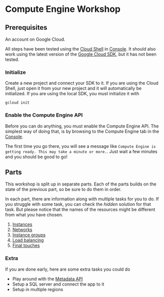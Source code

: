 # Compute Engine Workshop

## Prerequisites
An account on Google Cloud.

All steps have been tested using the [Cloud Shell](https://cloud.google.com/shell/docs/) in [Console](https://console.cloud.google.com).
It should also work using the latest version of the [Google Cloud SDK](https://cloud.google.com/sdk/), but it has not been tested.


### Initialize
Create a new project and connect your SDK to it.
If you are using the Cloud Shell, just open it from your new project and it will automatically be initialized.
If you are using the local SDK, you must initialize it with
```
gcloud init
```

### Enable the Compute Engine API
Before you can do anything, you must enable the Compute Engine API.
The simplest way of doing that, is by browsing to the Compute Engine tab in the [Console](https://console.cloud.google.com).

The first time you go there, you will see a message like `Compute Engine is getting ready. This may take a minute or more.`.
Just wait a few minutes and you should be good to go!


## Parts
This workshop is split up in separate parts.
Each of the parts builds on the state of the previous part, so be sure to do them in order.

In each part, there are information along with multiple tasks for you to do.
If you struggle with some task, you can check the _hidden_ solution for that task.
But please notice that the names of the resources might be different from what you have chosen.

1. [Instances](1-instances)
2. [Networks](2-networks)
3. [Instance groups](3-instance-groups)
4. [Load balancing](4-load-balancing)
5. [Final touches](5-final-touches)

### Extra
If you are done early, here are some extra tasks you could do

* Play around with the [Metadata API](https://cloud.google.com/compute/docs/storing-retrieving-metadata)
* Setup a SQL server and connect the app to it
* Setup in multiple regions